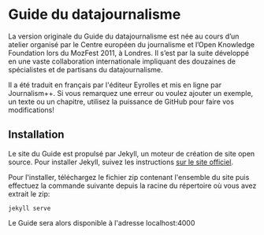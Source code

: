 # Guide du datajournalisme

La version originale du Guide du datajournalisme est née au cours d’un atelier organisé par le Centre européen du journalisme et l’Open Knowledge Foundation lors du MozFest 2011, à Londres. Il s’est par la suite développé en une vaste collaboration internationale impliquant des douzaines de spécialistes et de partisans du datajournalisme.

Il a été traduit en français par l'éditeur Eyrolles et mis en ligne par Journalism++. Si vous remarquez une erreur ou voulez ajouter un exemple, un texte ou un chapitre, utilisez la puissance de GitHub pour faire vos modifications!

## Installation

Le site du Guide est propulsé par Jekyll, un moteur de création de site open source. Pour installer Jekyll, suivez les instructions [sur le site officiel](http://jekyllrb.com/docs/installation/).

Pour l'installer, téléchargez le fichier zip contenant l'ensemble du site puis effectuez la commande suivante depuis la racine du répertoire où vous avez extrait le zip:

	jekyll serve

Le Guide sera alors disponible à l'adresse localhost:4000